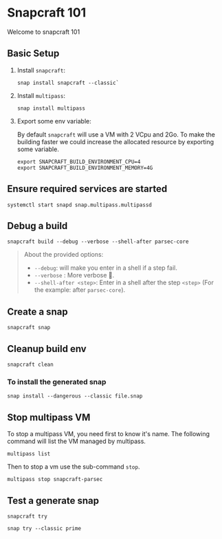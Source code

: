 # Snapcraft 101

Welcome to snapcraft 101

## Basic Setup

1. Install `snapcraft`:

   ```shell
   snap install snapcraft --classic`
   ```

2. Install `multipass`:

   ```shell
   snap install multipass
   ```

3. Export some env variable:

   By default `snapcraft` will use a VM with 2 VCpu and 2Go.
   To make the building faster we could increase the allocated resource by exporting some variable.

   ```shell
   export SNAPCRAFT_BUILD_ENVIRONMENT_CPU=4
   export SNAPCRAFT_BUILD_ENVIRONMENT_MEMORY=4G
   ```

## Ensure required services are started

```shell
systemctl start snapd snap.multipass.multipassd
```

## Debug a build

```shell
snapcraft build --debug --verbose --shell-after parsec-core
```

> About the provided options:
>
> - `--debug`: will make you enter in a shell if a step fail.
> - `--verbose` : More verbose :shrug:.
> - `--shell-after <step>`: Enter in a shell after the step `<step>` (For the example: after `parsec-core`).

## Create a snap

```shell
snapcraft snap
```

## Cleanup build env

```shell
snapcraft clean
```

### To install the generated snap

```shell
snap install --dangerous --classic file.snap
```

## Stop multipass VM

To stop a multipass VM, you need first to know it's name.
The following command will list the VM managed by multipass.

```shell
multipass list
```

Then to stop a vm use the sub-command `stop`.

```shell
multipass stop snapcraft-parsec
```

## Test a generate snap

```shell
snapcraft try
```

```shell
snap try --classic prime
```
